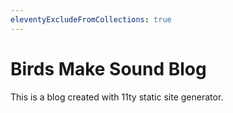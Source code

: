 ```yaml
---
eleventyExcludeFromCollections: true
---
```


# Birds Make Sound Blog

This is a blog created with 11ty static site generator.